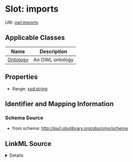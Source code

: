 # Slot: imports

URI: [owl:imports](http://www.w3.org/2002/07/owl#imports)



<!-- no inheritance hierarchy -->




## Applicable Classes

| Name | Description |
| --- | --- |
[Ontology](Ontology.md) | An OWL ontology






## Properties

* Range: [xsd:string](http://www.w3.org/2001/XMLSchema#string)







## Identifier and Mapping Information







### Schema Source


* from schema: http://purl.obolibrary.org/obo/omo/schema




## LinkML Source

<details>
```yaml
name: imports
from_schema: http://purl.obolibrary.org/obo/omo/schema
rank: 1000
slot_uri: owl:imports
alias: imports
domain_of:
- Ontology
range: string

```
</details>